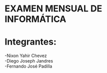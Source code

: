 # EXAMEN MENSUAL DE INFORMÁTICA

# Integrantes:
-Nixon Yahir Chevez <br>
-Diego Joseph Jandres <br>
-Fernando José Padilla<br>
